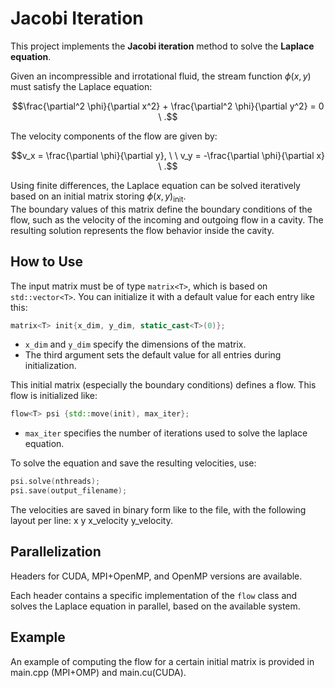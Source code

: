 # Jacobi Iteration

This project implements the **Jacobi iteration** method to solve the **Laplace equation**.

Given an incompressible and irrotational fluid, the stream function $\phi(x, y)$ must satisfy the Laplace equation:

```math
\frac{\partial^2 \phi}{\partial x^2} + \frac{\partial^2 \phi}{\partial y^2} = 0 \ .
````

The velocity components of the flow are given by:

```math
v_x = \frac{\partial \phi}{\partial y}, \ \ v_y = -\frac{\partial \phi}{\partial x} \ .
```

Using finite differences, the Laplace equation can be solved iteratively based on an initial matrix storing $\phi(x, y)_{\text{init}}$.  
The boundary values of this matrix define the boundary conditions of the flow, such as the velocity of the incoming and outgoing flow in a cavity. The resulting solution represents the flow behavior inside the cavity.

## How to Use

The input matrix must be of type `matrix<T>`, which is based on `std::vector<T>`. You can initialize it with a default value for each entry like this:

```cpp
matrix<T> init{x_dim, y_dim, static_cast<T>(0)};
````
- `x_dim` and `y_dim` specify the dimensions of the matrix.
- The third argument sets the default value for all entries during initialization.

This initial matrix (especially the boundary conditions) defines a flow. This flow is initialized like:
```cpp
flow<T> psi {std::move(init), max_iter};
````
- `max_iter` specifies the number of iterations used to solve the laplace equation.

To solve the equation and save the resulting velocities, use:
```cpp
psi.solve(nthreads);
psi.save(output_filename);
````
The velocities are saved in binary form like to the file, with the following layout per line: x y x_velocity y_velocity.

## Parallelization
Headers for CUDA, MPI+OpenMP, and OpenMP versions are available.

Each header contains a specific implementation of the `flow` class and solves the Laplace equation in parallel, based on the available system.

## Example 

An example of computing the flow for a certain initial matrix is provided in main.cpp (MPI+OMP) and main.cu(CUDA).
